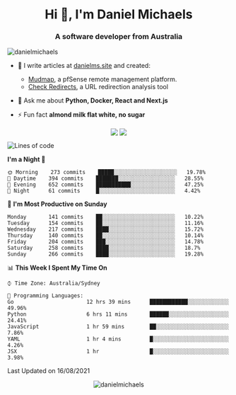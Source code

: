 <h1 align="center">Hi 👋, I'm Daniel Michaels</h1>
<h3 align="center">A software developer from Australia</h3>
<p align="left"> <img src="https://komarev.com/ghpvc/?username=danielmichaels" alt="danielmichaels" /> </p>

- 📝 I write articles at [danielms.site](https://danielms.site?ref=danielmichaels-github) and created:
    - [Mudmap](https://mudmap.io?ref=danielmichaels-github), a pfSense remote management platform.
    - [Check Redirects](https://www.check-redirects.com?ref=danielmichaels-github), a URL redirection analysis tool
- 💬 Ask me about **Python, Docker, React and Next.js**

- ⚡ Fun fact **almond milk flat white, no sugar**

<p align="center">
<a href="https://twitter.com/dansult" target="_blank"><img align="center" src="https://img.shields.io/badge/twitter-%231DA1F2.svg?&style=for-the-badge&logo=twitter&logoColor=white"></a>
<a href="https://linkedin.com/in/daniel-michaels" target="_blank"><img align="center" src="https://img.shields.io/badge/linkedin-%230077B5.svg?&style=for-the-badge&logo=linkedin&logoColor=white"></a>
</p>

<!--START_SECTION:waka-->
![Lines of code](https://img.shields.io/badge/From%20Hello%20World%20I%27ve%20Written-395451%20lines%20of%20code-blue)

**I'm a Night 🦉** 

```text
🌞 Morning    273 commits    █████░░░░░░░░░░░░░░░░░░░░   19.78% 
🌆 Daytime    394 commits    ███████░░░░░░░░░░░░░░░░░░   28.55% 
🌃 Evening    652 commits    ███████████░░░░░░░░░░░░░░   47.25% 
🌙 Night      61 commits     █░░░░░░░░░░░░░░░░░░░░░░░░   4.42%

```
📅 **I'm Most Productive on Sunday** 

```text
Monday       141 commits    ██░░░░░░░░░░░░░░░░░░░░░░░   10.22% 
Tuesday      154 commits    ██░░░░░░░░░░░░░░░░░░░░░░░   11.16% 
Wednesday    217 commits    ████░░░░░░░░░░░░░░░░░░░░░   15.72% 
Thursday     140 commits    ██░░░░░░░░░░░░░░░░░░░░░░░   10.14% 
Friday       204 commits    ███░░░░░░░░░░░░░░░░░░░░░░   14.78% 
Saturday     258 commits    ████░░░░░░░░░░░░░░░░░░░░░   18.7% 
Sunday       266 commits    ████░░░░░░░░░░░░░░░░░░░░░   19.28%

```


📊 **This Week I Spent My Time On** 

```text
⌚︎ Time Zone: Australia/Sydney

💬 Programming Languages: 
Go                       12 hrs 39 mins      ████████████░░░░░░░░░░░░░   49.96% 
Python                   6 hrs 11 mins       ██████░░░░░░░░░░░░░░░░░░░   24.41% 
JavaScript               1 hr 59 mins        ██░░░░░░░░░░░░░░░░░░░░░░░   7.86% 
YAML                     1 hr 4 mins         █░░░░░░░░░░░░░░░░░░░░░░░░   4.26% 
JSX                      1 hr                █░░░░░░░░░░░░░░░░░░░░░░░░   3.98%

```


 Last Updated on 16/08/2021
<!--END_SECTION:waka-->

<p align="center"> <img src="https://github-readme-stats.vercel.app/api?username=danielmichaels&show_icons=true" alt="danielmichaels" /> </p>

